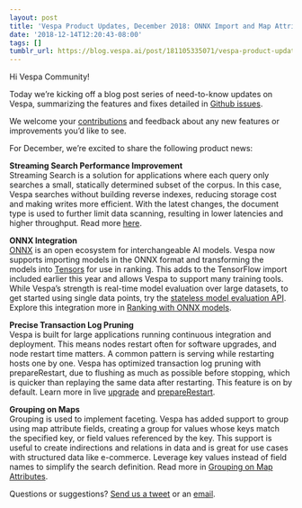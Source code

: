 ```yaml
---
layout: post
title: 'Vespa Product Updates, December 2018: ONNX Import and Map Attribute Grouping'
date: '2018-12-14T12:20:43-08:00'
tags: []
tumblr_url: https://blog.vespa.ai/post/181105335071/vespa-product-updates-december-2018-onnx-import
---
```

Hi Vespa Community!

Today we’re kicking off a blog post series of need-to-know updates on Vespa, summarizing the features and fixes detailed in [Github issues](https://github.com/vespa-engine/vespa/issues).

We welcome your [contributions](https://github.com/vespa-engine/vespa/blob/master/CONTRIBUTING.md) and feedback about any new features or improvements you’d like to see.

For December, we’re excited to share the following product news:

**Streaming Search Performance Improvement**  
Streaming Search is a solution for applications where each query only searches a small, statically determined subset of the corpus. In this case, Vespa searches without building reverse indexes, reducing storage cost and making writes more efficient. With the latest changes, the document type is used to further limit data scanning, resulting in lower latencies and higher throughput. Read more [here](https://docs.vespa.ai/documentation/streaming-search.html).

**ONNX Integration**  
[ONNX](https://onnx.ai/) is an open ecosystem for interchangeable AI models. Vespa now supports importing models in the ONNX format and transforming the models into [Tensors](https://docs.vespa.ai/documentation/tensor-intro.html) for use in ranking. This adds to the TensorFlow import included earlier this year and allows Vespa to support many training tools. While Vespa’s strength is real-time model evaluation over large datasets, to get started using single data points, try the [stateless model evaluation API](https://docs.vespa.ai/documentation/stateless-model-evaluation.html). Explore this integration more in [Ranking with ONNX models](https://docs.vespa.ai/documentation/onnx.html).

**Precise Transaction Log Pruning**  
Vespa is built for large applications running continuous integration and deployment. This means nodes restart often for software upgrades, and node restart time matters. A common pattern is serving while restarting hosts one by one. Vespa has optimized transaction log pruning with prepareRestart, due to flushing as much as possible before stopping, which is quicker than replaying the same data after restarting. This feature is on by default. Learn more in live [upgrade](https://docs.vespa.ai/documentation/operations/live-content-cluster-upgrade.html) and [prepareRestart](https://docs.vespa.ai/documentation/reference/vespa-cmdline-tools.html#vespa-proton-cmd).

**Grouping on Maps**  
Grouping is used to implement faceting. Vespa has added support to group using map attribute fields, creating a group for values whose keys match the specified key, or field values referenced by the key. This support is useful to create indirections and relations in data and is great for use cases with structured data like e-commerce. Leverage key values instead of field names to simplify the search definition. Read more in [Grouping on Map Attributes](https://docs.vespa.ai/documentation/reference/grouping-syntax.html).

Questions or suggestions? [Send us a tweet](https://twitter.com/vespaengine) or an [email](mailto:info@vespa.ai).

